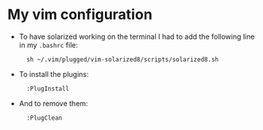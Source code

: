# My vim configuration

* To have solarized working on the terminal I had to add the following 
line in my `.bashrc` file:

		sh ~/.vim/plugged/vim-solarized8/scripts/solarized8.sh
* To install the plugins:
		
		:PlugInstall
* And to remove them:

		:PlugClean
